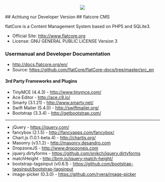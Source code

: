 <p align="center">
<img src="http://www.flatcore.org/content/images/icon-flatcore-128.png">
</p>
## Achtung nur Developer Version
## flatcore CMS

flatCore is a Content Management System based on PHP5 and SQLite3.

* Official Site: http://www.flatcore.org
* License: GNU GENERAL PUBLIC LICENSE Version 3

### Usermanual and Developer Documentation
* http://docs.flatcore.org/en/
* Source: https://github.com/flatCore/flatCore-docs/tree/master/src_en

#### 3rd Party Frameworks and Plugins

+ TinyMCE (4.4.3) - http://www.tinymce.com/
+ Ace Editor - http://ace.c9.io/
+ Smarty (3.1.21) - http://www.smarty.net/
+ Swift Mailer (5.4.0) - http://swiftmailer.org/
+ Bootstrap (3.3.4) - http://getbootstrap.com/

___

+ jQuery - https://jquery.com/
+ fancybox (2.1.5) - http://fancyapps.com/fancybox/
+ Chart.js (1.0.1-beta.4) - http://chartjs.org/
+ Masonry (v3.1.2) - http://masonry.desandro.com
+ DropzoneJS - http://www.dropzonejs.com
+ jquery.dirtyforms - https://github.com/snikch/jquery.dirtyforms
+ matchHeight - http://brm.io/jquery-match-height/
+ bootstrap-tagsinput (v0.6.1) - https://github.com/bootstrap-tagsinput/bootstrap-tagsinput
+ image-picker (0.3.0) - https://github.com/rvera/image-picker